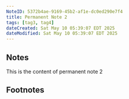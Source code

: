 ```yaml
---
NoteID: 5372b4ae-9169-45b2-af1e-dc0ed290e7f4
title: Permanent Note 2
tags: [tag3, tag4]
dateCreated: Sat May 10 05:39:07 EDT 2025
dateModified: Sat May 10 05:39:07 EDT 2025
---
```


## Notes
This is the content of permanent note 2

## Footnotes
